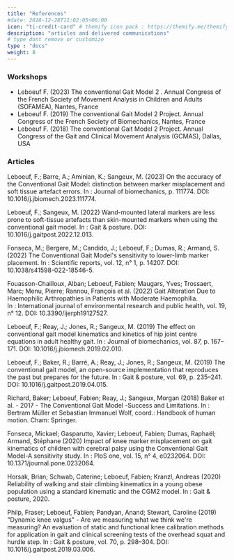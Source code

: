 ```yaml
---
title: "References"
#date: 2018-12-28T11:02:05+06:00
icon: "ti-credit-card" # themify icon pack : https://themify.me/themify-icons
description: "articles and delivered communications"
# type dont remove or customize
type : "docs"
weight: 8
---
```



### Workshops

* Leboeuf F. (2023) The conventional Gait Model 2 . Annual Congress of the French Society of Movement Analysis in Children and Adults (SOFAMEA), Nantes, France
* Leboeuf F. (2019) The conventional Gait Model 2 Project. Annual Congress of the French Society of Biomechanics, Nantes, France
* Leboeuf F. (2018) The conventional Gait Model 2 Project. Annual Congress of the Gait and Clinical Movement Analysis (GCMAS), Dallas, USA



### Articles

Leboeuf, F.; Barre, A.; Aminian, K.; Sangeux, M. (2023) On the accuracy of the Conventional Gait Model: distinction between marker misplacement and soft tissue artefact errors. In : Journal of biomechanics, p. 111774. DOI: 10.1016/j.jbiomech.2023.111774.

Leboeuf, F.; Sangeux, M. (2022) Wand-mounted lateral markers are less prone to soft-tissue artefacts than skin-mounted markers when using the conventional gait model. In : Gait & posture. DOI: 10.1016/j.gaitpost.2022.12.013.

Fonseca, M.; Bergere, M.; Candido, J.; Leboeuf, F.; Dumas, R.; Armand, S. (2022) The Conventional Gait Model's sensitivity to lower-limb marker placement. In : Scientific reports, vol. 12, n° 1, p. 14207. DOI: 10.1038/s41598-022-18546-5.

Fouasson-Chailloux, Alban; Leboeuf, Fabien; Maugars, Yves; Trossaert, Marc; Menu, Pierre; Rannou, François et al. (2022) Gait Alteration Due to Haemophilic Arthropathies in Patients with Moderate Haemophilia. In : International journal of environmental research and public health, vol. 19, n° 12. DOI: 10.3390/ijerph19127527.

Leboeuf, F.; Reay, J.; Jones, R.; Sangeux, M. (2019) The effect on conventional gait model kinematics and kinetics of hip joint centre equations in adult healthy gait. In : Journal of biomechanics, vol. 87, p. 167–171. DOI: 10.1016/j.jbiomech.2019.02.010.

Leboeuf, F.; Baker, R.; Barré, A.; Reay, J.; Jones, R.; Sangeux, M. (2019) The conventional gait model, an open-source implementation that reproduces the past but prepares for the future. In : Gait & posture, vol. 69, p. 235–241. DOI: 10.1016/j.gaitpost.2019.04.015.

Richard, Baker; Leboeuf, Fabien; Reay, J.; Sangeux, Morgan (2018) Baker et al. - 2017 - The Conventional Gait Model -Success and Limitations. In : Bertram Müller et Sebastian Immanuel Wolf, coord.: Handbook of human motion. Cham: Springer.


Fonseca, Mickael; Gasparutto, Xavier; Leboeuf, Fabien; Dumas, Raphaël; Armand, Stéphane (2020) Impact of knee marker misplacement on gait kinematics of children with cerebral palsy using the Conventional Gait Model-A sensitivity study. In : PloS one, vol. 15, n° 4, e0232064. DOI: 10.1371/journal.pone.0232064.

Horsak, Brian; Schwab, Caterine; Leboeuf, Fabien; Kranzl, Andreas (2020) Reliability of walking and stair climbing kinematics in a young obese population using a standard kinematic and the CGM2 model. In : Gait & posture, 2020.

Philp, Fraser; Leboeuf, Fabien; Pandyan, Anand; Stewart, Caroline (2019) "Dynamic knee valgus" - Are we measuring what we think we're measuring? An evaluation of static and functional knee calibration methods for application in gait and clinical screening tests of the overhead squat and hurdle step. In : Gait & posture, vol. 70, p. 298–304. DOI: 10.1016/j.gaitpost.2019.03.006.
